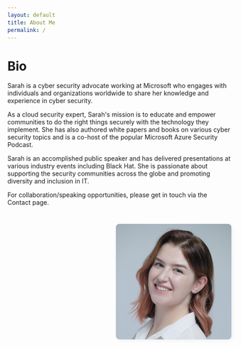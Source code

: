 ```yaml
---
layout: default
title: About Me
permalink: /
---
```


# Bio

Sarah is a cyber security advocate working at Microsoft who engages with individuals and organizations worldwide to share her knowledge and experience in cyber security. 

As a cloud security expert, Sarah's mission is to educate and empower communities to do the right things securely with the technology they implement. She has also authored white papers and books on various cyber security topics and is a co-host of the popular Microsoft Azure Security Podcast.

Sarah is an accomplished public speaker and has delivered presentations at various industry events including Black Hat. She is passionate about supporting the security communities across the globe and promoting diversity and inclusion in IT.

For collaboration/speaking opportunities, please get in touch via the Contact page.

<div style="display: flex; justify-content: flex-end; align-items: center; margin-top: 40px;">
  <img src="/assets/img/sarah.jpg" alt="Sarah Young" style="max-width: 260px; width: 100%; height: auto; border-radius: 8px; box-shadow: 2px 2px 8px #eee; display: block; flex-shrink: 0;" />
</div>
